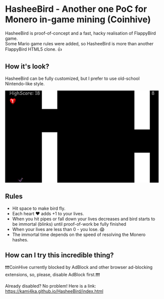 # HasheeBird - Another one PoC for Monero in-game mining (Coinhive)

HasheeBird is proof-of-concept and a fast, hacky realisation of FlappyBird game. <br>
Some Mario game rules were added, so HasheeBird is more than another FlappyBird HTML5 clone. :thumbsup:

## How it's look?

HasheeBird can be fully customized, but I prefer to use old-school Nintendo-like style.

![Screenshot](screenshot.png)


## Rules

* Hit space to make bird fly. <br>
* Each heart :heart: adds  +1 to your lives.<br>
* When you hit pipes or fall down your lives decreases and bird starts to be immortal (blinks) until proof-of-work be fully finished <br>
* When your lives are less than 0 - you lose. :scream: <br>
* The immortal time depends on the speed of resolving the Monero hashes. <br>


## How can I try this incredible thing?
:exclamation::exclamation::exclamation:CoinHive currently blocked by AdBlock and other browser ad-blocking extensions, so, please, disable AdBlock first.:exclamation::exclamation::exclamation:

Already disabled? No problem! Here is a link: https://kami4ka.github.io/HasheeBird/index.html